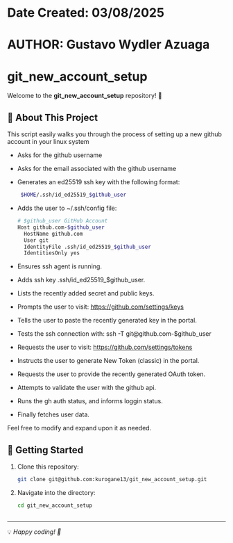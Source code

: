 # Date Created: 03/08/2025
# AUTHOR: Gustavo Wydler Azuaga

# git_new_account_setup

Welcome to the **git_new_account_setup** repository! 🎉

## 📌 About This Project
This script easily walks you through the process of setting up a new github account in your linux system

- Asks for the github username
- Asks for the email associated with the github username
- Generates an ed25519 ssh key with the following format:
  
  ```bash
   $HOME/.ssh/id_ed25519_$github_user
   ```
- Adds the user to ~/.ssh/config file:
  ```bash
  # $github_user GitHub Account
  Host github.com-$github_user
    HostName github.com
    User git
    IdentityFile .ssh/id_ed25519_$github_user
    IdentitiesOnly yes
  ```
- Ensures ssh agent is running.
- Adds ssh key .ssh/id_ed25519_$github_user.
- Lists the recently added secret and public keys.
- Prompts the user to visit: https://github.com/settings/keys
- Tells the user to paste the recently generated key in the portal.
- Tests the ssh connection with: ssh -T git@github.com-$github_user
- Requests the user to visit: https://github.com/settings/tokens
- Instructs the user to generate New Token (classic) in the portal.
- Requests the user to provide the recently generated OAuth token.
- Attempts to validate the user with the github api.
- Runs the gh auth status, and informs loggin status.
- Finally fetches user data.

Feel free to modify and expand upon it as needed.

## 🚀 Getting Started

1. Clone this repository:
   ```bash
   git clone git@github.com:kurogane13/git_new_account_setup.git
   ```
2. Navigate into the directory:
   ```bash
   cd git_new_account_setup
   ```

##
---
💡 *Happy coding! 🚀*
